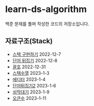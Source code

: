 # learn-ds-algorithm
백준 문제를 풀며 작성한 코드의 저장소입니다.

## 자료구조(Stack)
- [스택 구현하기](https://www.acmicpc.net/problem/10828) 2022-12-7
- [단어 뒤집기](https://www.acmicpc.net/problem/9093) 2022-12-8
- [괄호](https://www.acmicpc.net/problem/9012) 2022-12-31
- [스택수열](https://www.acmicpc.net/problem/1874) 2023-1-3
- [에디터](https://www.acmicpc.net/problem/1406) 2023-1-4
- [단어뒤집기2](https://www.acmicpc.net/problem/17413) 2023-1-6
- [쇠막대기](https://www.acmicpc.net/problem/10799) 2023-1-9
- [오큰수](https://www.acmicpc.net/problem/17298) 2023-1-11
